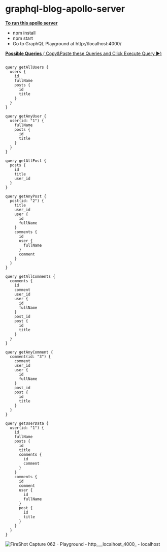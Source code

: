 # graphql-blog-apollo-server

**<ins>To run this apollo server</ins>**

- npm install
- npm start
- Go to GraphQL Playground at http://localhost:4000/


<ins>**Possible Queries** ( Copy&Paste these Queries and Click Execute Query ▶️)</ins>
````

query getAllUsers {
  users {
    id
    fullName
    posts {
      id
      title
    }
  }
}

query getAnyUser {
  user(id: "1") {
    fullName
    posts {
      id
      title
    }
  }
}

query getAllPost {
  posts {
    id
    title
    user_id
  }
}

query getAnyPost {
  post(id: "2") {
    title
    user_id
    user {
      id
      fullName
    }
    comments {
      id
      user {
        fullName
      }
      comment
    }
  }
}

query getAllComments {
  comments {
    id
    comment
    user_id
    user {
      id
      fullName
    }
    post_id
    post {
      id
      title
    }
  }
}

query getAnyComment {
  comment(id: "3") {
    comment
    user_id
    user {
      id
      fullName
    }
    post_id
    post {
      id
      title
    }
  }
}

query getUserData {
  user(id: "1") {
    id
    fullName
    posts {
      id
      title
      comments {
        id
        comment
      }
    }
    comments {
      id
      comment
      user {
        id
        fullName
      }
      post {
        id
        title
      }
    }
  }
}

````

![FireShot Capture 062 - Playground - http___localhost_4000_ - localhost](https://user-images.githubusercontent.com/100930519/197047557-15c2414a-a45c-4d12-9b5a-25b72a447c9b.png)
